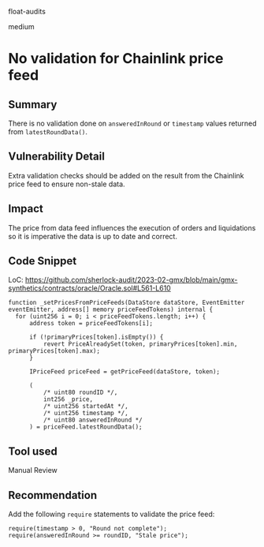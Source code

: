 float-audits

medium

# No validation for Chainlink price feed

## Summary

There is no validation done on `answeredInRound` or `timestamp` values returned from `latestRoundData()`.

## Vulnerability Detail

Extra validation checks should be added on the result from the Chainlink price feed to ensure non-stale data.

## Impact

The price from data feed influences the execution of orders and liquidations so it is imperative the data is up to date and correct.

## Code Snippet

LoC: https://github.com/sherlock-audit/2023-02-gmx/blob/main/gmx-synthetics/contracts/oracle/Oracle.sol#L561-L610

```solidity
function _setPricesFromPriceFeeds(DataStore dataStore, EventEmitter eventEmitter, address[] memory priceFeedTokens) internal {
  for (uint256 i = 0; i < priceFeedTokens.length; i++) {
      address token = priceFeedTokens[i];
  
      if (!primaryPrices[token].isEmpty()) {
          revert PriceAlreadySet(token, primaryPrices[token].min, primaryPrices[token].max);
      }
  
      IPriceFeed priceFeed = getPriceFeed(dataStore, token);
  
      (
          /* uint80 roundID */,
          int256 _price,
          /* uint256 startedAt */,
          /* uint256 timestamp */,
          /* uint80 answeredInRound */
      ) = priceFeed.latestRoundData();
```

## Tool used

Manual Review

## Recommendation

Add the following `require` statements to validate the price feed:
```solidity
require(timestamp > 0, "Round not complete");
require(answeredInRound >= roundID, "Stale price");
```

